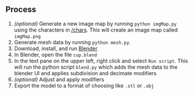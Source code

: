 ## Process

1. _(optional)_ Generate a new image map by running `python imgMap.py` using the characters in [/chars](chars/). This will create an image map called `imgMap.png`
2. Generate mesh data by running `python mesh.py`.
3. Download, install, and run [Blender](https://www.blender.org/)
4. In Blender, open the file `cup.blend`
5. In the text pane on the upper left, right click and select `Run script`. This will run the python script `blend.py` which adds the mesh data to the blender UI and applies subdivision and decimate modifiers
6. _(optional)_ Adjust and apply modifiers
7. Export the model to a format of choosing like `.stl` or `.obj`
